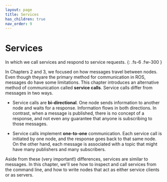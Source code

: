 ```yaml
---
layout: page
title: Services
has_children: true
nav_order: 9
---
```


# Services

In which we call services and respond to service requests.
{: .fs-6 .fw-300 }

In Chapters 2 and 3, we focused on how messages travel between nodes. Even though theyare the primary method for communication in ROS, messages do have some limitations. This chapter introduces an alternative method of communication called **service calls**. Service calls differ from messages in two ways.

- Service calls are **bi-directional**. One node sends information to another node and waits for a response. Information flows in both directions. In contrast, when a message is published, there is no concept of a response, and not even any guarantee that anyone is subscribing to those messages.

- Service calls implement **one-to-one** communication. Each service call is initiated by one node, and the response goes back to that same node. On the other hand, each message is associated with a topic that might have many publishers and many subscribers.

Aside from these (very important!) differences, services are similar to messages. In this chapter, we'll see how to inspect and call services from the command line, and how to write nodes that act as either service clients or as servers.
